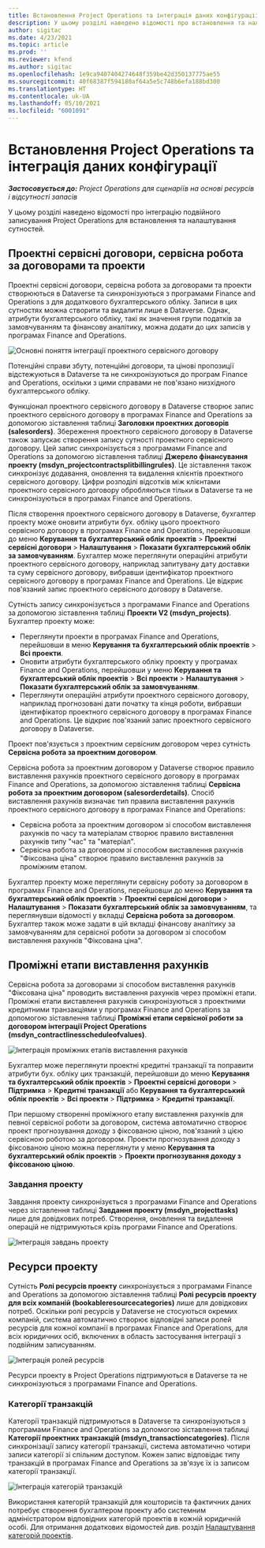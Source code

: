 ```yaml
---
title: Встановлення Project Operations та інтеграція даних конфігурації
description: У цьому розділі наведено відомості про встановлення та налаштування зіставлень Project Operations з подвійним записуванням.
author: sigitac
ms.date: 4/23/2021
ms.topic: article
ms.prod: ''
ms.reviewer: kfend
ms.author: sigitac
ms.openlocfilehash: 1e9ca9407404274648f359be42d350137775ae55
ms.sourcegitcommit: 40f68387f594180af64a5e5c748b6efa188bd300
ms.translationtype: HT
ms.contentlocale: uk-UA
ms.lasthandoff: 05/10/2021
ms.locfileid: "6001091"
---
```

# <a name="project-operations-setup-and-configuration-data-integration"></a>Встановлення Project Operations та інтеграція даних конфігурації

_**Застосовується до:** Project Operations для сценаріїв на основі ресурсів і відсутності запасів_

У цьому розділі наведено відомості про інтеграцію подвійного записування Project Operations для встановлення та налаштування сутностей.

## <a name="project-contracts-contract-lines-and-projects"></a>Проектні сервісні договори, сервісна робота за договорами та проекти

Проектні сервісні договори, сервісна робота за договорами та проекти створюються в Dataverse та синхронізуються з програмами Finance and Operations з для додаткового бухгалтерського обліку. Записи в цих сутностях можна створити та видалити лише в Dataverse. Однак, атрибути бухгалтерського обліку, такі як значення групи податків за замовчуванням та фінансову аналітику, можна додати до цих записів у програмах Finance and Operations.

  ![Основні поняття інтеграції проектного сервісного договору](./media/1ProjectContract.jpg)

Потенційні справи збуту, потенційні договори, та цінові пропозиції відстежуються в Dataverse та не синхронізуються до програм Finance and Operations, оскільки з цими справами не пов'язано низхідного бухгалтерського обліку.

Функціонал проектного сервісного договору в Dataverse створює запис проектного сервісного договору в програмах Finance and Operations за допомогою зіставлення таблиці **Заголовки проектних договорів (salesorders)**. Збереження проектного сервісного договору в Dataverse також запускає створення запису сутності проектного сервісного договору. Цей запис синхронізується з програмами Finance and Operations за допомогою зіставлення таблиці **Джерело фінансування проекту (msdyn\_projectcontractsplitbillingrules)**. Це зіставлення також синхронізує додавання, оновлення та видалення клієнтів проектного сервісного договору. Цифри розподілі відсотків між клієнтами проектного сервісного договору обробляються тільки в Dataverse та не синхронізуються в програмах Finance and Operations.

Після створення проектного сервісного договору в Dataverse, бухгалтер проекту може оновити атрибути бух. обліку цього проектного сервісного договору в програмах Finance and Operations, перейшовши до меню **Керування та бухгалтерський облік проектів** > **Проектні сервісні договори** > **Налаштування** > **Показати бухгалтерський облік за замовчуванням**. Бухгалтер може переглянути операційні атрибути проектного сервісного договору, наприклад запитувану дату доставки та суму сервісного договору, вибравши ідентифікатор проектного сервісного договору в програмах Finance and Operations. Це відкриє пов'язаний запис проектного сервісного договору в Dataverse.

Сутність запису синхронізується з програмами Finance and Operations за допомогою зіставлення таблиці **Проекти V2 (msdyn\_projects)**. Бухгалтер проекту може:

  - Переглянути проекти в програмах Finance and Operations, перейшовши в меню **Керування та бухгалтерський облік проектів** > **Всі проекти**. 
  - Оновити атрибути бухгалтерського обліку проекту у програмах Finance and Operations, перейшовши у меню **Керування та бухгалтерський облік проектів** > **Всі проекти** > **Налаштування** > **Показати бухгалтерський облік за замовчуванням**.  
  - Переглянути операційні атрибути проектного сервісного договору, наприклад прогнозовані дати початку та кінця роботи, вибравши ідентифікатор проектного сервісного договору в програмах Finance and Operations. Це відкриє пов'язаний запис проектного сервісного договору в Dataverse.

Проект пов'язується з проектним сервісним договором через сутність **Сервісна робота за проектним договором**.

Сервісна робота за проектним договором у Dataverse створює правило виставлення рахунків проектного сервісного договору в програмах Finance and Operations, за допомогою зіставлення таблиці **Сервісна робота за проектним договором (salesorderdetails)**. Спосіб виставлення рахунків визначає тип правила виставлення рахунків проектного сервісного договору в програмах Finance and Operations:

  - Сервісна робота за проектним договором зі способом виставлення рахунків по часу та матеріалам створює правило виставлення рахунків типу "час" та "матеріал".
  - Сервісна робота за договором зі способом виставлення рахунків "Фіксована ціна" створює правило виставлення рахунків за проміжним етапом.

Бухгалтер проекту може переглянути сервісну роботу за договором в програмах Finance and Operations, перейшовши до меню **Керування та бухгалтерський облік проектів** > **Проектні сервісні договори** > **Налаштування** > **Показати бухгалтерський облік за замовчуванням**, та переглянувши відомості у вкладці **Сервісна робота за договором**. Бухгалтер також може задати в цій вкладці фінансову аналітику за замовчуванням для сервісної роботи за договором зі способом виставлення рахунків "Фіксована ціна".

## <a name="billing-milestones"></a>Проміжні етапи виставлення рахунків

Сервісна робота за договорами зі способом виставлення рахунків "Фіксована ціна" проводить виставлення рахунків через проміжні етапи. Проміжні етапи виставлення рахунків синхронізуються з проектними кредитними транзакціями у програмах Finance and Operations за допомогою зіставлення таблиці **Проміжні етапи сервісної роботи за договором інтеграції Project Operations (msdyn\_contractlinesscheduleofvalues)**.

  ![Інтеграція проміжних етапів виставлення рахунків](./media/2Milestones.jpg)

Бухгалтер може переглянути проектні кредитні транзакції та поправити атрибути бух. обліку цих транзакцій, перейшовши до меню **Керування та бухгалтерський облік проектів** > **Проектні сервісні договори** > **Підтримка** > **Кредитні транзакції** або **Керування та бухгалтерський облік проектів** > **Всі проекти** > **Підтримка** > **Кредитні транзакції**.

При першому створенні проміжного етапу виставлення рахунків для певної сервісної роботи за договором, система автоматично створює проект прогнозування доходу з фіксованою ціною, пов'язаний з цією сервісною роботою за договором. Проекти прогнозування доходу з фіксованою ціною можна переглянути у меню **Керування та бухгалтерський облік проектів** > **Проекти прогнозування доходу з фіксованою ціною**.

### <a name="project-tasks"></a>Завдання проекту

Завдання проекту синхронізується з програмами Finance and Operations через зіставлення таблиці **Завдання проекту (msdyn\_projecttasks)** лише для довідкових потреб. Створення, оновлення та видалення операцій не підтримуються крізь програми Finance and Operations.

  ![Інтеграція завдань проекту](./media/3Tasks.jpg)

## <a name="project-resources"></a>Ресурси проекту

Сутність **Ролі ресурсів проекту** синхронізується з програмами Finance and Operations за допомогою зіставлення таблиці **Ролі ресурсів проекту для всіх компаній (bookableresourcecategories)** лише для довідкових потреб. Оскільки ролі ресурсів у Dataverse не стосуються окремих компаній, система автоматично створює відповідні записи ролей ресурсів для кожної компанії в програмах Finance and Operations, для всіх юридичних осіб, включених в область застосування інтеграції з подвійним записуванням.

![Інтеграція ролей ресурсів](./media/5Resources.jpg)

Ресурси проекту в Project Operations підтримуються в Dataverse та не синхронізуються з програмами Finance and Operations.

### <a name="transaction-categories"></a>Категорії транзакцій

Категорії транзакцій підтримуються в Dataverse та синхронізуються з програмами Finance and Operations за допомогою зіставлення таблиці **Категорії проектних транзакцій (msdyn\_transactioncategories)**. Після синхронізації запису категорії транзакції, система автоматично чотири записи категорії зі спільним доступом. Кожен запис відповідає типу транзакцій в програмах Finance and Operations за зв'язує їх із записом категорії транзакції.

![Інтеграція категорій транзакцій](./media/4TransactionCategories.jpg)

Використання категорій транзакцій для кошторисів та фактичних даних потребує створення бухгалтером проекту або системним адміністратором відповідних категорій проектів в кожній юридичній особі. Для отримання додаткових відомостей див. розділ [Налаштування категорій проектів](../project-accounting/configure-project-categories.md).
